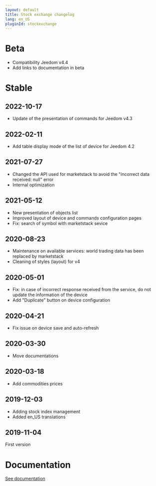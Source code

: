```yaml
---
layout: default
title: Stock exchange changelog
lang: en_US
pluginId: stockexchange
---
```


# Beta

- Compatibility Jeedom v4.4
- Add links to documentation in beta

# Stable

## 2022-10-17

- Update of the presentation of commands for Jeedom v4.3

## 2022-02-11

- Add table display mode of the list of device for Jeedom 4.2

## 2021-07-27

- Changed the API used for marketstack to avoid the "incorrect data received: null" error
- Internal optimization

## 2021-05-12

- New presentation of objects list
- Improved layout of device and commands configuration pages
- Fix: search of symbol with marketstack sevice

## 2020-08-23

- Maintenance on available services: world trading data has been replaced by marketstack
- Cleaning of styles (layout) for v4

## 2020-05-01

- Fix: in case of incorrect response received from the service, do not update the information of the device
- Add "Duplicate" button on device configuration

## 2020-04-21

- Fix issue on device save and auto-refresh

## 2020-03-30

- Move documentations

## 2020-03-18

- Add commodities prices

## 2019-12-03

- Adding stock index management
- Added en_US translations

## 2019-11-04

First version

# Documentation

[See documentation]({{site.baseurl}}/{{page.pluginId}}/{{page.lang}})
